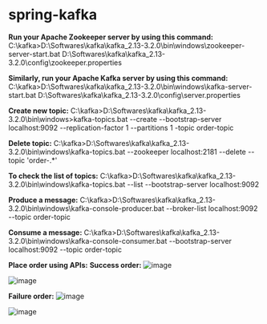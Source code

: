 # spring-kafka
**Run your Apache Zookeeper server by using this command:**
C:\kafka>D:\Softwares\kafka\kafka_2.13-3.2.0\bin\windows\zookeeper-server-start.bat D:\Softwares\kafka\kafka_2.13-3.2.0\config\zookeeper.properties

**Similarly, run your Apache Kafka server by using this command:**
C:\kafka>D:\Softwares\kafka\kafka_2.13-3.2.0\bin\windows\kafka-server-start.bat D:\Softwares\kafka\kafka_2.13-3.2.0\config\server.properties


**Create new topic:**
C:\kafka>D:\Softwares\kafka\kafka_2.13-3.2.0\bin\windows>kafka-topics.bat --create --bootstrap-server localhost:9092 --replication-factor 1 --partitions 1 -topic order-topic

**Delete topic:**
C:\kafka>D:\Softwares\kafka\kafka_2.13-3.2.0\bin\windows\kafka-topics.bat --zookeeper localhost:2181 --delete --topic 'order-.*'


**To check the list of topics:**
C:\kafka>D:\Softwares\kafka\kafka_2.13-3.2.0\bin\windows\kafka-topics.bat --list --bootstrap-server localhost:9092


**Produce a message:**
C:\kafka>D:\Softwares\kafka\kafka_2.13-3.2.0\bin\windows\kafka-console-producer.bat --broker-list localhost:9092 --topic order-topic

**Consume a message:**
C:\kafka>D:\Softwares\kafka\kafka_2.13-3.2.0\bin\windows\kafka-console-consumer.bat --bootstrap-server localhost:9092 --topic order-topic


**Place order using APIs:**
**Success order:**
![image](https://user-images.githubusercontent.com/56250128/172539445-b69485c7-e64c-4b35-9ba4-1a0fb5780d2c.png)

![image](https://user-images.githubusercontent.com/56250128/172539559-111a60c1-1abb-4c74-82f0-9f099ae1f6bf.png)

**Failure order:**
![image](https://user-images.githubusercontent.com/56250128/172539646-c19784b5-e26e-45ae-9f96-4a11129f8f92.png)

![image](https://user-images.githubusercontent.com/56250128/172539666-b2bbdcff-e843-4f29-bfbf-a22c70530217.png)

